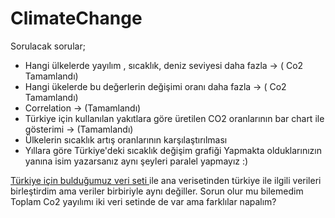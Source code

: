 # ClimateChange

Sorulacak sorular;
- Hangi ülkelerde yayılım , sıcaklık, deniz seviyesi daha fazla -> ( Co2 Tamamlandı)
- Hangi ükelerde bu değerlerin değişimi oranı daha fazla -> ( Co2 Tamamlandı)
- Correlation  -> (Tamamlandı)
- Türkiye için kullanılan yakıtlara göre üretilen CO2 oranlarının bar chart ile gösterimi   -> (Tamamlandı) 
- Ülkelerin sıcaklık artış oranlarının karşılaştırılması
- Yıllara göre Türkiye'deki sıcaklık değişim grafiği
Yapmakta olduklarınızın yanına isim yazarsanız aynı şeyleri paralel yapmayız :)

[Türkiye için bulduğumuz veri seti ](https://data.tuik.gov.tr/Bulten/Index?p=Sera-Gazi-Emisyon-Istatistikleri-1990-2019-37196) ile ana verisetinden türkiye ile ilgili verileri birleştirdim ama veriler birbiriyle aynı değiller. Sorun olur mu bilemedim
Toplam Co2 yayılımı iki veri setinde de var ama farklılar napalım?
